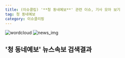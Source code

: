 ```yaml
---
title: (이슈클립) '**청 동네예보**' 관련 이슈, 기사 모아 보기
tag: 청 동네예보
category: 이슈클리핑
---
```

![wordcloud](https://s3.ap-northeast-2.amazonaws.com/lyrics101-wordcloud/2018-09-12-1536702964.png)
![news_img](https://user-images.githubusercontent.com/42597476/44507050-1206f400-a6e4-11e8-8d98-7ffbfebb353f.png)
## **'**청 동네예보**'** 뉴스속보 검색결과

